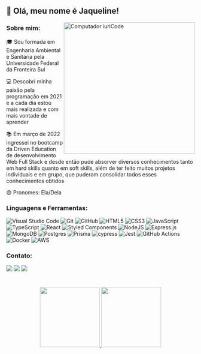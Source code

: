 ## 💚 Olá, meu nome é <strong>Jaqueline!</strong>

<img src="https://lh3.googleusercontent.com/2HkNAt9sxseNVayeaGP5VkDh1wFdM3Tzk5mRxp7v8mbt1WIBgPfli0pj1uKFMMl9YmKMUaKJpiB4EP7HGz-DSQLwTsYK1oIlbaPLmW_-7Iox0BjDWizUrpNxsYK6vOAJz3gzoJUgL4d8kiacnhlOdaH1SnmpjvGqw3gUuGJAm8ELiJyfJq7pxf0COywgzjMu5wYRqUShgC4ZJJDsv5GhgbG_yNdiDedVJvJ4BcOd3_IH_9e70elWM7La-DbCAVB_Y_OZSszOLE-XlwW791Vn_C6ej8vUKrKgp_37ANbcQxQ9phdgKR4Rdu-eZuxbnXjqHC2u5alw9IqlAOHuFa2qAtXuSBNrB0s7VkjA8ARfGpfqWyuRo6FVkULPjPeA6NJR_3ixKEQSX92yr4JtNe3LFc8njkzuHydFrb2S1hlGU6WE5YjdQOSUAUIlmtgA2BOAwdxxv9l8tzY9fXDFdQ7gc2flP80KicbW1O7UYbkvW7OUUQpUh1Za5rpjX0NlbSg5gnGrjIYfdk_VtWNnSrmTPsSEPEnD4ptkyg4gyIEfh9gPK12qmlcJlvsS6ka6fZlpw1h4WN48RwGy46ijzr0ts_xDb4-VdpsT6Qa9-ftuo0aqMOVAWR0OBbsYbz_4wEtqsfaAMYe2F86-9EFnFLwHgTh1Kwenfa6VVxsyT-Y-1o3c7-85sp0U2oAZbRDlY2ACGfqCm3SUnFujCrLDQxXs5iqrMLVhqtQZPujeEDNBQk2j_S002K9BqvwWpmKaVzdJ2yVpYkDp6Ok3S1n0t9-eT7VvbXrus_QMas6_8UqaClClYDrOpmlIPpJIJrTRDx3r8QO24Hwmb9WyV53fUipuUI4pYFBOjcQ9ioOMBnsVAn9OsGTXsYyizku7r7bEbmWv8SICu-GgBREFisrkhX4aiQ9cRcvLc9x8ngF9WyHfdAQ8mWdL6Yfauzl_4EuMCqckKnISwisNrfzWWEC4JaTbQdcNs2tqmLyRES3Ts8R1-af2DdU8pDfW3agh=s500-no?authuser=1" min-width="350px" max-width="350px" width="350px" align="right" alt="Computador iuriCode">

### Sobre mim:
<p align="left" margin='20px'> 
  🎓 Sou formada em Engenharia Ambiental e Sanitária pela Universidade Federal da Fronteira Sul

  💻 Descobri minha paixão pela programação em 2021 e a cada dia estou mais realizada e com mais vontade de aprender

  📚 Em março de 2022 ingressei no bootcamp da Driven Education de desenvolvimento Web Full Stack e desde então pude absorver diversos conhecimentos tanto em hard skills quanto em soft skills, além de ter feito muitos projetos individuais e em grupo, que puderam consolidar todos esses conhecimentos obtidos

  😄 Pronomes: Ela/Dela
</p>


### Linguagens e Ferramentas:
![Visual Studio Code](https://img.shields.io/badge/Visual%20Studio%20Code-0078d7.svg?style=flat-square&logo=visual-studio-code&logoColor=white)
![Git](https://img.shields.io/badge/git-%23F05033.svg?style=flat-square&logo=git&logoColor=white)
![GitHub](https://img.shields.io/badge/github-%23121011.svg?style=flat-square&logo=github&logoColor=white)
![HTML5](https://img.shields.io/badge/html5-%23E34F26.svg?style=flat-square&logo=html5&logoColor=white)
![CSS3](https://img.shields.io/badge/css3-%231572B6.svg?style=flat-square&logo=css3&logoColor=white)
![JavaScript](https://img.shields.io/badge/javascript-%23323330.svg?style=flat-square&logo=javascript&logoColor=%23F7DF1E)
![TypeScript](https://img.shields.io/badge/typescript-%23007ACC.svg?style=flat-square&logo=typescript&logoColor=white)
![React](https://img.shields.io/badge/react-%2320232a.svg?style=flat-square&logo=react&logoColor=%2361DAFB)
![Styled Components](https://img.shields.io/badge/styled--components-DB7093?style=flat-square&logo=styled-components&logoColor=white)
![NodeJS](https://img.shields.io/badge/node.js-6DA55F?style=flat-square&logo=node.js&logoColor=white)
![Express.js](https://img.shields.io/badge/express.js-%23404d59.svg?style=flat-square&logo=express&logoColor=%2361DAFB)
![MongoDB](https://img.shields.io/badge/MongoDB-%234ea94b.svg?style=flat-square&logo=mongodb&logoColor=white)
![Postgres](https://img.shields.io/badge/postgres-%23316192.svg?style=flat-square&logo=postgresql&logoColor=white)
![Prisma](https://img.shields.io/badge/Prisma-3982CE?style=flat-square&logo=Prisma&logoColor=white)
![cypress](https://img.shields.io/badge/-cypress-%23E5E5E5?style=flat-square&logo=cypress&logoColor=058a5e)
![Jest](https://img.shields.io/badge/-jest-%23C21325?style=flat-square&logo=jest&logoColor=white)
![GitHub Actions](https://img.shields.io/badge/github%20actions-%232671E5.svg?style=flat-square&logo=githubactions&logoColor=white)
![Docker](https://img.shields.io/badge/docker-%230db7ed.svg?style=flat-square&logo=docker&logoColor=white)
![AWS](https://img.shields.io/badge/AWS-%23FF9900.svg?style=flat-square&logo=amazon-aws&logoColor=white)

### Contato:
<a href="https://www.linkedin.com/in/jaqueline-caye/" target="_blank"><img src="https://img.shields.io/badge/-LinkedIn-%230077B5?style=flat-square&logo=linkedin&logoColor=white" target="_blank"></a> 
<a href="mailto: jaquelinecaye@gmail.com" target="_blank"><img src="https://img.shields.io/badge/Gmail-D14836?style=flat-square&logo=gmail&logoColor=white" target="_blank"></a>
<a href="https://api.whatsapp.com/send?phone=5555997048940&text=Ol%C3%A1" target="_blank"><img src="https://img.shields.io/badge/WhatsApp-25D366?style=flat-square&logo=whatsapp&logoColor=white" target="_blank"></a>

#
<p align="center">
<a href="https://github.com/jaquecaye2">
  <img height="160em" src="https://github-readme-stats-eight-theta.vercel.app/api?username=jaquecaye2&show_icons=true&theme=algolia&include_all_commits=true&count_private=true"/>
  <img height="160em" src="https://github-readme-stats-eight-theta.vercel.app/api/top-langs/?username=jaquecaye2&layout=compact&langs_count=8&theme=algolia"/>
</a>
</p>

